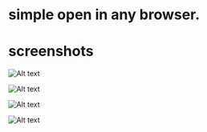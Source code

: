 # simple open in any browser.

# screenshots
![Alt text](image.png)

![Alt text](image-1.png)

![Alt text](image-2.png)

![Alt text](image-3.png)